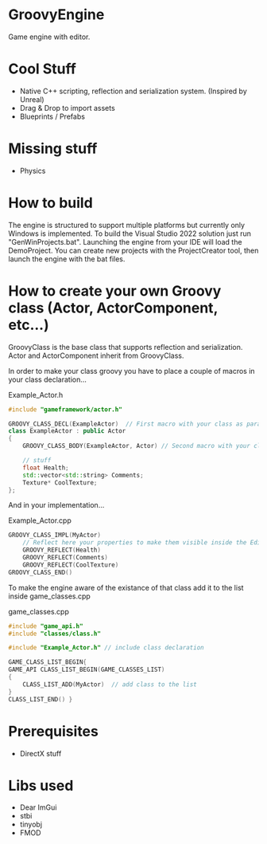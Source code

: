 # GroovyEngine
Game engine with editor.

# Cool Stuff
- Native C++ scripting, reflection and serialization system. (Inspired by Unreal)
- Drag & Drop to import assets
- Blueprints / Prefabs

# Missing stuff
- Physics

# How to build
The engine is structured to support multiple platforms but currently only Windows is implemented.
To build the Visual Studio 2022 solution just run "GenWinProjects.bat".
Launching the engine from your IDE will load the DemoProject.
You can create new projects with the ProjectCreator tool, then launch the engine with the bat files.

# How to create your own Groovy class (Actor, ActorComponent, etc...)

GroovyClass is the base class that supports reflection and serialization. Actor and ActorComponent inherit from GroovyClass.

In order to make your class groovy you have to place a couple of macros in your class declaration...

Example_Actor.h
```C++
#include "gameframework/actor.h"

GROOVY_CLASS_DECL(ExampleActor)  // First macro with your class as parameter
class ExampleActor : public Actor
{
    GROOVY_CLASS_BODY(ExampleActor, Actor) // Second macro with your class and the Super class as parameters

    // stuff
    float Health;
    std::vector<std::string> Comments;
    Texture* CoolTexture;
};
```

And in your implementation...

Example_Actor.cpp
```C++
GROOVY_CLASS_IMPL(MyActor)
    // Reflect here your properties to make them visible inside the Editor and serialized automagically
    GROOVY_REFLECT(Health)
    GROOVY_REFLECT(Comments)
    GROOVY_REFLECT(CoolTexture)
GROOVY_CLASS_END()
```

To make the engine aware of the existance of that class add it to the list inside game_classes.cpp

game_classes.cpp
```C++
#include "game_api.h"
#include "classes/class.h"

#include "Example_Actor.h" // include class declaration

GAME_CLASS_LIST_BEGIN{
GAME_API CLASS_LIST_BEGIN(GAME_CLASSES_LIST)
{
	CLASS_LIST_ADD(MyActor)  // add class to the list
}
CLASS_LIST_END() }
```

# Prerequisites
- DirectX stuff

# Libs used
- Dear ImGui
- stbi
- tinyobj
- FMOD
